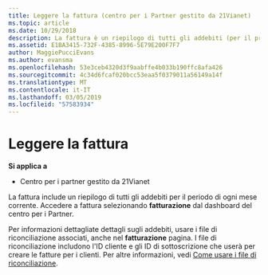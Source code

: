 ```yaml
---
title: Leggere la fattura (centro per i Partner gestito da 21Vianet)
ms.topic: article
ms.date: 10/29/2018
description: La fattura è un riepilogo di tutti gli addebiti (per il programma, i prodotti e i clienti) per il periodo mensile corrente. Accedere la fattura dal portale Centro per i Partner del Dashboard.
ms.assetid: E1BA3415-732F-4385-8996-5E79E200F7F7
author: MaggiePucciEvans
ms.author: evansma
ms.openlocfilehash: 53e3ceb4320d3f9aabffe4b033b190ffc8afa426
ms.sourcegitcommit: 4c34d6fcaf020bcc53eaa5f0379011a56149a14f
ms.translationtype: MT
ms.contentlocale: it-IT
ms.lasthandoff: 03/05/2019
ms.locfileid: "57583934"
---
```

# <a name="read-your-bill"></a>Leggere la fattura

**Si applica a**

-   Centro per i partner gestito da 21Vianet


La fattura include un riepilogo di tutti gli addebiti per il periodo di ogni mese corrente. Accedere a fattura selezionando **fatturazione** dal dashboard del centro per i Partner.

Per informazioni dettagliate dettagli sugli addebiti, usare i file di riconciliazione associati, anche nel **fatturazione** pagina. I file di riconciliazione includono l'ID cliente e gli ID di sottoscrizione che userà per creare le fatture per i clienti. Per altre informazioni, vedi [Come usare i file di riconciliazione](use-the-reconciliation-files.md).


 

 

 




